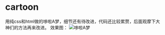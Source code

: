 # cartoon
用纯css和html做的哆啦A梦，细节还有待改进，代码还比较累赘，后面观摩下大神们的方法再来改进。
效果图：
![哆啦A梦](https://github.com/junnuobaby/cartoon/master/duola.png) 